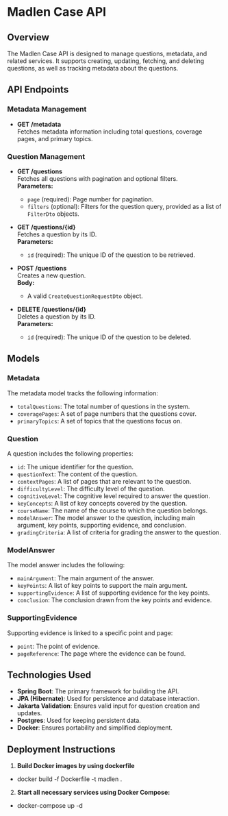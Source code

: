 # Madlen Case API

## Overview
The Madlen Case API is designed to manage questions, metadata, and related services. It supports creating, updating, fetching, and deleting questions, as well as tracking metadata about the questions.

## API Endpoints

### Metadata Management
- **GET /metadata**  
  Fetches metadata information including total questions, coverage pages, and primary topics.

### Question Management
- **GET /questions**  
  Fetches all questions with pagination and optional filters.  
  **Parameters:**
    - `page` (required): Page number for pagination.
    - `filters` (optional): Filters for the question query, provided as a list of `FilterDto` objects.

- **GET /questions/{id}**  
  Fetches a question by its ID.  
  **Parameters:**
    - `id` (required): The unique ID of the question to be retrieved.

- **POST /questions**  
  Creates a new question.  
  **Body:**
    - A valid `CreateQuestionRequestDto` object.

- **DELETE /questions/{id}**  
  Deletes a question by its ID.  
  **Parameters:**
    - `id` (required): The unique ID of the question to be deleted.

## Models

### Metadata
The metadata model tracks the following information:
- `totalQuestions`: The total number of questions in the system.
- `coveragePages`: A set of page numbers that the questions cover.
- `primaryTopics`: A set of topics that the questions focus on.

### Question
A question includes the following properties:
- `id`: The unique identifier for the question.
- `questionText`: The content of the question.
- `contextPages`: A list of pages that are relevant to the question.
- `difficultyLevel`: The difficulty level of the question.
- `cognitiveLevel`: The cognitive level required to answer the question.
- `keyConcepts`: A list of key concepts covered by the question.
- `courseName`: The name of the course to which the question belongs.
- `modelAnswer`: The model answer to the question, including main argument, key points, supporting evidence, and conclusion.
- `gradingCriteria`: A list of criteria for grading the answer to the question.

### ModelAnswer
The model answer includes the following:
- `mainArgument`: The main argument of the answer.
- `keyPoints`: A list of key points to support the main argument.
- `supportingEvidence`: A list of supporting evidence for the key points.
- `conclusion`: The conclusion drawn from the key points and evidence.

### SupportingEvidence
Supporting evidence is linked to a specific point and page:
- `point`: The point of evidence.
- `pageReference`: The page where the evidence can be found.


## Technologies Used
- **Spring Boot**: The primary framework for building the API.
- **JPA (Hibernate)**: Used for persistence and database interaction.
- **Jakarta Validation**: Ensures valid input for question creation and updates.
- **Postgres**: Used for keeping persistent data.
- **Docker**: Ensures portability and simplified deployment.

## Deployment Instructions

1. **Build Docker images by using dockerfile**
- docker build -f Dockerfile -t madlen .
2. **Start all necessary services using Docker Compose:**
- docker-compose up -d
